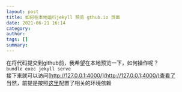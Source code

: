 ```yaml
---
layout: post
title: 如何在本地运行jekyll 预览 gthub.io 页面
date: 2021-06-21 16:14
category: 
author: 
tags: []
summary: 
---
```


在将代码提交到github前，我希望在本地预览一下，如何操作呢？  
`bundle exec jekyll serve`  
接下来就可以访问[http://127.0.0.1:4000/](http://127.0.0.1:4000/)查看了  
当然，前提是按照[这里](https://jekyllcn.com/)配置了相关的环境依赖
